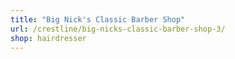 ```yaml
---
title: "Big Nick's Classic Barber Shop"
url: /crestline/big-nicks-classic-barber-shop-3/
shop: hairdresser
---
```

